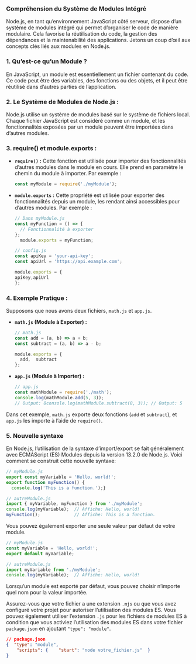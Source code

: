 ### Compréhension du Système de Modules Intégré

Node.js, en tant qu’environnement JavaScript côté serveur, dispose
d’un système de modules intégré qui permet d’organiser le code de
manière modulaire. Cela favorise la réutilisation du code, la gestion
des dépendances et la maintenabilité des applications. Jetons un coup
d’œil aux concepts clés liés aux modules en Node.js.

### 1. **Qu’est-ce qu’un Module ?**

En JavaScript, un module est essentiellement un fichier contenant du
code. Ce code peut être des variables, des fonctions ou des objets, et
il peut être réutilisé dans d’autres parties de l’application.

### 2. **Le Système de Modules de Node.js :**

Node.js utilise un système de modules basé sur le système de fichiers
local. Chaque fichier JavaScript est considéré comme un module, et les
fonctionnalités exposées par un module peuvent être importées dans
d’autres modules.

### 3. **require() et module.exports :**

- **`require()` :** Cette fonction est
utilisée pour importer des fonctionnalités d’autres modules dans le
module en cours. Elle prend en paramètre le chemin du module à importer.
Par exemple :
    
    ```jsx
    const myModule = require('./myModule');
    ```
    
- **`module.exports` :** Cette propriété
est utilisée pour exporter des fonctionnalités depuis un module, les
rendant ainsi accessibles pour d’autres modules. Par exemple :
    
    ```jsx
    // Dans myModule.js
    const myFunction = () => {
      // Fonctionnalité à exporter
    };
      module.exports = myFunction;
    ```
    
    ```jsx
    // config.js
    const apiKey = 'your-api-key';
    const apiUrl = 'https://api.example.com';

    module.exports = {
    apiKey,apiUrl
    };
    ```

### 4. **Exemple Pratique :**

Supposons que nous avons deux fichiers, `math.js` et
`app.js`.

- **`math.js` (Module à Exporter) :**
    
    ```jsx
    // math.js
    const add = (a, b) => a + b;
    const subtract = (a, b) => a - b;
    
    module.exports = {
      add,  subtract
    };
    ```
    
- **`app.js` (Module à Importer) :**
    
    ```jsx
    // app.js
    const mathModule = require('./math');
    console.log(mathModule.add(5, 3));      
    // Output: 8console.log(mathModule.subtract(8, 3)); // Output: 5
    ```
    

Dans cet exemple, `math.js` exporte deux fonctions
(`add` et `subtract`), et `app.js` les
importe à l’aide de `require()`.

### 5. Nouvelle syntaxe

En Node.js, l’utilisation de la syntaxe d’import/export se fait
généralement avec ECMAScript (ES) Modules depuis la version 13.2.0 de
Node.js. Voici comment se construit cette nouvelle syntaxe:

```jsx
// myModule.js
export const myVariable = 'Hello, world!';
export function myFunction() {
  console.log('This is a function.');}
```

```jsx
// autreModule.js
import { myVariable, myFunction } from './myModule';
console.log(myVariable);  // Affiche: Hello, world!
myFunction();             // Affiche: This is a function.
```

Vous pouvez également exporter une seule valeur par défaut de votre
module.

```jsx
// myModule.js
const myVariable = 'Hello, world!';
export default myVariable;
```

```jsx
// autreModule.js
import myVariable from './myModule';
console.log(myVariable);  // Affiche: Hello, world!
```

Lorsqu’un module est exporté par défaut, vous pouvez choisir
n’importe quel nom pour la valeur importée.

Assurez-vous que votre fichier a une extension `.mjs` ou
que vous avez configuré votre projet pour autoriser l’utilisation des
modules ES. Vous pouvez également utiliser l’extension `.js`
pour les fichiers de modules ES à condition que vous activiez
l’utilisation des modules ES dans votre fichier
`package.json` en ajoutant `"type": "module"`.

```json
// package.json
{  "type": "module",  
    "scripts": {    "start": "node votre_fichier.js"  }
}
```